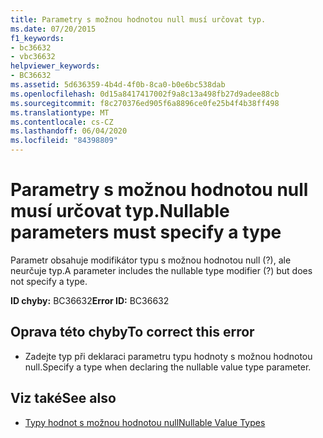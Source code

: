 ```yaml
---
title: Parametry s možnou hodnotou null musí určovat typ.
ms.date: 07/20/2015
f1_keywords:
- bc36632
- vbc36632
helpviewer_keywords:
- BC36632
ms.assetid: 5d636359-4b4d-4f0b-8ca0-b0e6bc538dab
ms.openlocfilehash: 0d15a8417417002f9a8c13a498fb27d9adee88cb
ms.sourcegitcommit: f8c270376ed905f6a8896ce0fe25b4f4b38ff498
ms.translationtype: MT
ms.contentlocale: cs-CZ
ms.lasthandoff: 06/04/2020
ms.locfileid: "84398809"
---
```

# <a name="nullable-parameters-must-specify-a-type"></a><span data-ttu-id="dcd7c-102">Parametry s možnou hodnotou null musí určovat typ.</span><span class="sxs-lookup"><span data-stu-id="dcd7c-102">Nullable parameters must specify a type</span></span>
<span data-ttu-id="dcd7c-103">Parametr obsahuje modifikátor typu s možnou hodnotou null (?), ale neurčuje typ.</span><span class="sxs-lookup"><span data-stu-id="dcd7c-103">A parameter includes the nullable type modifier (?) but does not specify a type.</span></span>  
  
 <span data-ttu-id="dcd7c-104">**ID chyby:** BC36632</span><span class="sxs-lookup"><span data-stu-id="dcd7c-104">**Error ID:** BC36632</span></span>  
  
## <a name="to-correct-this-error"></a><span data-ttu-id="dcd7c-105">Oprava této chyby</span><span class="sxs-lookup"><span data-stu-id="dcd7c-105">To correct this error</span></span>  
  
- <span data-ttu-id="dcd7c-106">Zadejte typ při deklaraci parametru typu hodnoty s možnou hodnotou null.</span><span class="sxs-lookup"><span data-stu-id="dcd7c-106">Specify a type when declaring the nullable value type parameter.</span></span>  
  
## <a name="see-also"></a><span data-ttu-id="dcd7c-107">Viz také</span><span class="sxs-lookup"><span data-stu-id="dcd7c-107">See also</span></span>

- [<span data-ttu-id="dcd7c-108">Typy hodnot s možnou hodnotou null</span><span class="sxs-lookup"><span data-stu-id="dcd7c-108">Nullable Value Types</span></span>](../programming-guide/language-features/data-types/nullable-value-types.md)
